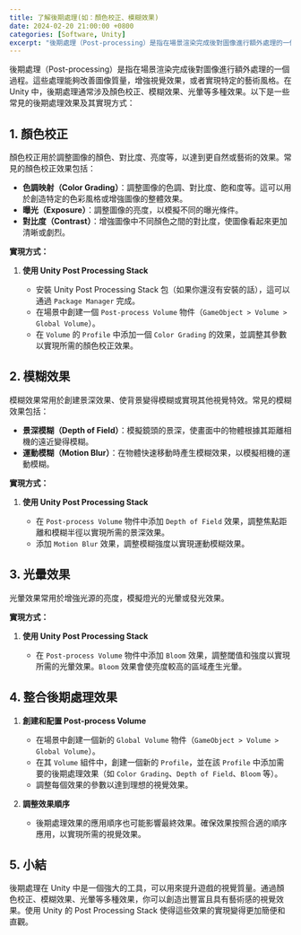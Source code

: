 ```yaml
---
title: 了解後期處理(如：顏色校正、模糊效果)
date: 2024-02-20 21:00:00 +0800
categories: [Software, Unity]
excerpt: "後期處理（Post-processing）是指在場景渲染完成後對圖像進行額外處理的一個過程"
---
```


後期處理（Post-processing）是指在場景渲染完成後對圖像進行額外處理的一個過程。這些處理能夠改善圖像質量，增強視覺效果，或者實現特定的藝術風格。在 Unity 中，後期處理通常涉及顏色校正、模糊效果、光暈等多種效果。以下是一些常見的後期處理效果及其實現方式：

## **1. 顏色校正**

顏色校正用於調整圖像的顏色、對比度、亮度等，以達到更自然或藝術的效果。常見的顏色校正效果包括：

- **色調映射（Color Grading）**：調整圖像的色調、對比度、飽和度等。這可以用於創造特定的色彩風格或增強圖像的整體效果。
- **曝光（Exposure）**：調整圖像的亮度，以模擬不同的曝光條件。
- **對比度（Contrast）**：增強圖像中不同顏色之間的對比度，使圖像看起來更加清晰或劇烈。

**實現方式：**

1. **使用 Unity Post Processing Stack**

   - 安裝 Unity Post Processing Stack 包（如果你還沒有安裝的話），這可以通過 `Package Manager` 完成。
   - 在場景中創建一個 `Post-process Volume` 物件（`GameObject > Volume > Global Volume`）。
   - 在 `Volume` 的 `Profile` 中添加一個 `Color Grading` 的效果，並調整其參數以實現所需的顏色校正效果。

## **2. 模糊效果**

模糊效果常用於創建景深效果、使背景變得模糊或實現其他視覺特效。常見的模糊效果包括：

- **景深模糊（Depth of Field）**：模擬鏡頭的景深，使畫面中的物體根據其距離相機的遠近變得模糊。
- **運動模糊（Motion Blur）**：在物體快速移動時產生模糊效果，以模擬相機的運動模糊。

**實現方式：**

1. **使用 Unity Post Processing Stack**

   - 在 `Post-process Volume` 物件中添加 `Depth of Field` 效果，調整焦點距離和模糊半徑以實現所需的景深效果。
   - 添加 `Motion Blur` 效果，調整模糊強度以實現運動模糊效果。

## **3. 光暈效果**

光暈效果常用於增強光源的亮度，模擬燈光的光暈或發光效果。

**實現方式：**

1. **使用 Unity Post Processing Stack**

   - 在 `Post-process Volume` 物件中添加 `Bloom` 效果，調整閾值和強度以實現所需的光暈效果。`Bloom` 效果會使亮度較高的區域產生光暈。

## **4. 整合後期處理效果**

1. **創建和配置 Post-process Volume**

   - 在場景中創建一個新的 `Global Volume` 物件（`GameObject > Volume > Global Volume`）。
   - 在其 `Volume` 組件中，創建一個新的 `Profile`，並在該 `Profile` 中添加需要的後期處理效果（如 `Color Grading`、`Depth of Field`、`Bloom` 等）。
   - 調整每個效果的參數以達到理想的視覺效果。

2. **調整效果順序**

   - 後期處理效果的應用順序也可能影響最終效果。確保效果按照合適的順序應用，以實現所需的視覺效果。

## **5. 小結**

後期處理在 Unity 中是一個強大的工具，可以用來提升遊戲的視覺質量。通過顏色校正、模糊效果、光暈等多種效果，你可以創造出豐富且具有藝術感的視覺效果。使用 Unity 的 Post Processing Stack 使得這些效果的實現變得更加簡便和直觀。
